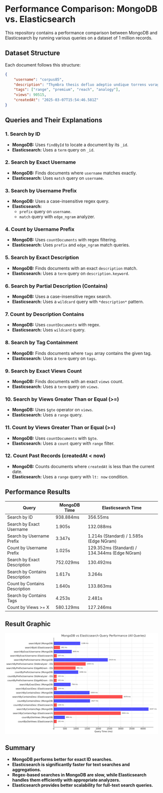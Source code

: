 # Performance Comparison: MongoDB vs. Elasticsearch

This repository contains a performance comparison between MongoDB and Elasticsearch by running various queries on a dataset of 1 million records.

## Dataset Structure

Each document follows this structure:

```json
{
    "username": "corpus85",
    "description": "Thymbra thesis defluo adeptio undique torrens vorago. Quaerat laudantium vivo vulgaris aggero adduco tabgo acceptus terga vomica. Cattus tergeo cuppedia.",
    "tags": ["range", "premium", "reach", "analogy"],
    "views": 90515,
    "createdAt": "2025-03-07T15:54:46.581Z"
}
```

## Queries and Their Explanations

### 1. Search by ID

-   **MongoDB:** Uses `findById` to locate a document by its `_id`.
-   **Elasticsearch:** Uses a `term` query on `_id`.

### 2. Search by Exact Username

-   **MongoDB:** Finds documents where `username` matches exactly.
-   **Elasticsearch:** Uses `match` query on `username`.

### 3. Search by Username Prefix

-   **MongoDB:** Uses a case-insensitive regex query.
-   **Elasticsearch:**
    -   `prefix` query on `username`.
    -   `match` query with `edge_ngram` analyzer.

### 4. Count by Username Prefix

-   **MongoDB:** Uses `countDocuments` with regex filtering.
-   **Elasticsearch:** Uses `prefix` and `edge_ngram` match queries.

### 5. Search by Exact Description

-   **MongoDB:** Finds documents with an exact `description` match.
-   **Elasticsearch:** Uses a `term` query on `description.keyword`.

### 6. Search by Partial Description (Contains)

-   **MongoDB:** Uses a case-insensitive regex search.
-   **Elasticsearch:** Uses a `wildcard` query with `*description*` pattern.

### 7. Count by Description Contains

-   **MongoDB:** Uses `countDocuments` with regex.
-   **Elasticsearch:** Uses `wildcard` query.

### 8. Search by Tag Containment

-   **MongoDB:** Finds documents where `tags` array contains the given tag.
-   **Elasticsearch:** Uses a `term` query on `tags`.

### 9. Search by Exact Views Count

-   **MongoDB:** Finds documents with an exact `views` count.
-   **Elasticsearch:** Uses a `term` query on `views`.

### 10. Search by Views Greater Than or Equal (>=)

-   **MongoDB:** Uses `$gte` operator on `views`.
-   **Elasticsearch:** Uses a `range` query.

### 11. Count by Views Greater Than or Equal (>=)

-   **MongoDB:** Uses `countDocuments` with `$gte`.
-   **Elasticsearch:** Uses a `count` query with `range` filter.

### 12. Count Past Records (createdAt < now)

-   **MongoDB:** Counts documents where `createdAt` is less than the current date.
-   **Elasticsearch:** Uses a `range` query with `lt: now` condition.

## Performance Results

| Query                          | MongoDB Time | Elasticsearch Time                            |
| ------------------------------ | ------------ | --------------------------------------------- |
| Search by ID                   | 938.884ms    | 356.55ms                                      |
| Search by Exact Username       | 1.905s       | 132.088ms                                     |
| Search by Username Prefix      | 3.347s       | 1.214s (Standard) / 1.585s (Edge NGram)       |
| Count by Username Prefix       | 1.025s       | 129.352ms (Standard) / 134.344ms (Edge NGram) |
| Search by Exact Description    | 752.029ms    | 130.492ms                                     |
| Search by Contains Description | 1.617s       | 3.264s                                        |
| Count by Contains Description  | 1.640s       | 133.863ms                                     |
| Search by Contains Tags        | 4.253s       | 2.481s                                        |
| Count by Views >= X            | 580.129ms    | 127.246ms                                     |

## Result Graphic

![Graphic](image/README/1741615443525.png)

## Summary

-   **MongoDB performs better for exact ID searches.**
-   **Elasticsearch is significantly faster for text searches and aggregations.**
-   **Regex-based searches in MongoDB are slow, while Elasticsearch handles them efficiently with appropriate analyzers.**
-   **Elasticsearch provides better scalability for full-text search queries.**
